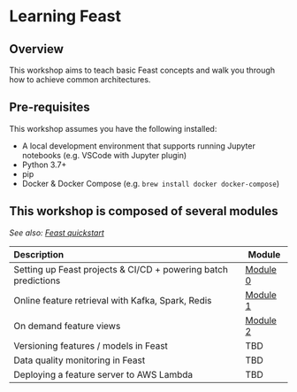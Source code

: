 # Learning Feast

## Overview

This workshop aims to teach basic Feast concepts and walk you through how to achieve common architectures.

## Pre-requisites
This workshop assumes you have the following installed:
- A local development environment that supports running Jupyter notebooks (e.g. VSCode with Jupyter plugin)
- Python 3.7+
- pip
- Docker & Docker Compose (e.g. `brew install docker docker-compose`)

## This workshop is composed of several modules
*See also: [Feast quickstart](https://docs.feast.dev/getting-started/quickstart)*

| Description                                                    | Module                         |
| :------------------------------------------------------------- | ------------------------------ |
| Setting up Feast projects & CI/CD + powering batch predictions | [Module 0](module_0/README.md) |
| Online feature retrieval with Kafka, Spark, Redis              | [Module 1](module_1/README.md) |
| On demand feature views                                        | [Module 2](module_2/README.md) |
| Versioning features / models in Feast                          | TBD                            |
| Data quality monitoring in Feast                               | TBD                            |
| Deploying a feature server to AWS Lambda                       | TBD                            |

